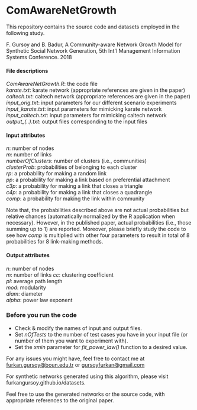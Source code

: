 # ComAwareNetGrowth
This repository contains the source code and datasets employed in the following study.

F. Gursoy and B. Badur, A Community-aware Network Growth Model for Synthetic Social Network Generation, 5th Int'l Management Information Systems Conference. 2018

#### File descriptions
*ComAwareNetGrowth.R*: the code file  
*karate.txt*: karate network (appropriate references are given in the paper)  
*caltech.txt*: caltech network (appropriate references are given in the paper)  
*input_orig.txt*: input parameters for our different scenario experiments  
*input_karate.txt*: input parameters for mimicking karate network  
*input_caltech.txt*: input parameters for mimicking caltech network  
*output_(..).txt*: output files corresponding to the input files

#### Input attributes
*n*: number of nodes  
*m*: number of links  
*numberOfClusters*: number of clusters (i.e., communities)  
*clusterProb*: probabilities of belonging to each cluster  
*rp*: a probability for making a random link  
*pp*: a probability for making a link based on preferential attachment  
*c3p*: a probability for making a link that closes a triangle  
*c4p*: a probability for making a link that closes a quadrangle  
*comp*: a probability for making the link within community  

Note that, the probabilities described above are not actual probabilities but relative chances (automatically normalized by the R application when necessary). However, in the published paper, actual probabilities (i.e., those summing up to 1) are reported. Moreover, please briefly study the code to see how *comp* is multiplied with other four parameters to result in total of 8 probabilities for 8 link-making methods.

#### Output attributes
*n*: number of nodes  
*m*: number of links 
*cc*: clustering coefficient  
*pl*: average path length  
*mod*: modularity  
*diam*: diameter  
*alpha*: power law exponent


### Before you run the code
* Check & modify the names of input and output files.  
* Set *nOfTests* to the number of test cases you have in your input file (or number of them you want to experiment with).
* Set the *xmin* parameter for *fit_power_law()* function to a desired value.

For any issues you might have, feel free to contact me at furkan.gursoy@boun.edu.tr or gursoyfurkan@gmail.com

For synthetic networks generated using this algorithm, please visit furkangursoy.github.io/datasets.

Feel free to use the generated networks or the source code, with appropriate references to the original paper.
